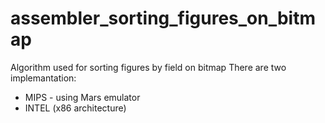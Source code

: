 # assembler_sorting_figures_on_bitmap
Algorithm used for sorting figures by field on bitmap
There are two implemantation:
- MIPS - using Mars emulator
- INTEL (x86 architecture)